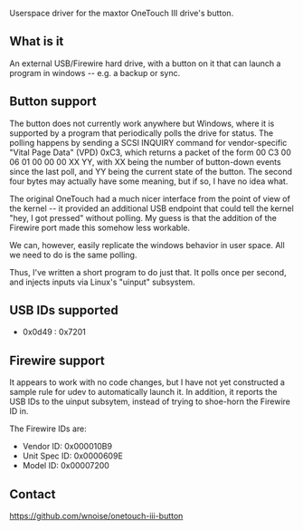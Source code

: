 Userspace driver for the maxtor OneTouch III drive's button.

## What is it ##

An external USB/Firewire hard drive, with a button on it that can launch
a program in windows -- e.g. a backup or sync.

## Button support ##

The button does not currently work anywhere but Windows, where it
is supported by a program that periodically polls the drive for
status.  The polling happens by sending a SCSI INQUIRY command for
vendor-specific "Vital Page Data" (VPD) 0xC3, which returns a packet
of the form 00 C3 00 06 01 00 00 00 XX YY, with XX being the number of
button-down events since the last poll, and YY being the current state
of the button.  The second four bytes may actually have some meaning, but
if so, I have no idea what.

The original OneTouch had a much nicer interface from the point of view of
the kernel -- it provided an additional USB endpoint that could tell the
kernel "hey, I got pressed" without polling.  My guess is that the addition
of the Firewire port made this somehow less workable.

We can, however, easily replicate the windows behavior in user space.
All we need to do is the same polling.

Thus, I've written a short program to do just that.  It polls once
per second, and injects inputs via Linux's "uinput" subsystem.

## USB IDs supported ##

* 0x0d49 : 0x7201 

## Firewire support ##

It appears to work with no code changes, but I have not yet constructed
a sample rule for udev to automatically launch it.  In addition, it
reports the USB IDs to the uinput subsytem, instead of trying to
shoe-horn the Firewire ID in.

The Firewire IDs are:
* Vendor ID: 0x000010B9
* Unit Spec ID: 0x0000609E
* Model ID: 0x00007200

## Contact ##

https://github.com/wnoise/onetouch-iii-button
